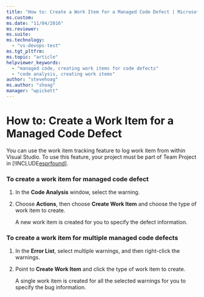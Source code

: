 ```yaml
---
title: "How to: Create a Work Item for a Managed Code Defect | Microsoft Docs"
ms.custom: 
ms.date: "11/04/2016"
ms.reviewer: 
ms.suite: 
ms.technology: 
  - "vs-devops-test"
ms.tgt_pltfrm: 
ms.topic: "article"
helpviewer_keywords: 
  - "managed code, creating work items for code defects"
  - "code analysis, creating work items"
author: "stevehoag"
ms.author: "shoag"
manager: "wpickett"
---
```

# How to: Create a Work Item for a Managed Code Defect

You can use the work item tracking feature to log work item from within Visual Studio. To use this feature, your project must be part of Team Project in [!INCLUDE[esprfound](../code-quality/includes/esprfound_md.md)].

### To create a work item for managed code defect

1. In the **Code Analysis** window, select  the warning.

1. Choose **Actions**, then choose **Create Work Item** and choose the type of work item to create.

    A new work item is created for you to specify the defect information.

### To create a work item for multiple managed code defects

1. In the **Error List**, select multiple warnings, and then right-click the warnings.

1. Point to **Create Work Item** and click the type of work item to create.

   A single work item is created for all the selected warnings for you to specify the bug information.
